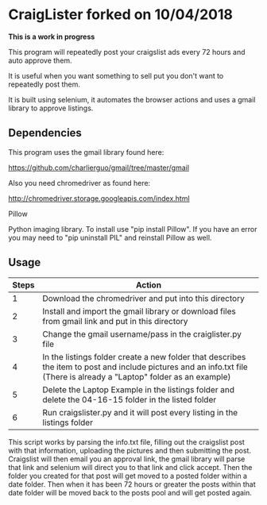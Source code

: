 CraigLister forked on 10/04/2018
===========

__This is a work in progress__

This program will repeatedly post your craigslist ads every 72 hours and auto approve them.

It is useful when you want something to sell put you don't want to repeatedly post them.

It is built using selenium, it automates the browser actions and uses a gmail library to approve listings.

Dependencies
------------

This program uses the gmail library found here:

https://github.com/charlierguo/gmail/tree/master/gmail

Also you need chromedriver as found here:

http://chromedriver.storage.googleapis.com/index.html

Pillow

Python imaging library. To install use "pip install Pillow".
If you have an error you may need to "pip uninstall PIL" and reinstall Pillow as well.

Usage
-----

| Steps | Action |
--------|--------|
| 1 | Download the chromedriver and put into this directory |
| 2 | Install and import the gmail library or download files from gmail link and put in this directory |
| 3 | Change the gmail username/pass in the craiglister.py file
| 4 | In the listings folder create a new folder that describes the item to post and include pictures and an info.txt file (There is already a "Laptop" folder as an example)|
| 5 | Delete the Laptop Example in the listings folder and delete the 04-16-15 folder in the listed folder |
| 6 | Run craigslister.py and it will post every listing in the listings folder |

This script works by parsing the info.txt file, filling out the craigslist post with that information, uploading the pictures and then submitting the post. Craigslist will then email you an approval link, the gmail library will parse that link and selenium will direct you to that link and click accept. Then the folder you created for that post will get moved to a posted folder within a date folder. Then when it has been 72 hours or greater the posts within that date folder will be moved back to the posts pool and will get posted again.
